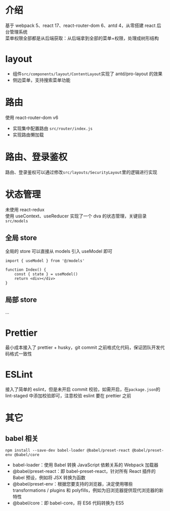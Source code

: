 # 介绍

基于 webpack 5、react 17、react-router-dom 6、antd 4，从零搭建 react 后台管理系统  
菜单权限全部都是从后端获取：从后端拿到全部的菜单+权限，处理成树形结构

# layout

- 组件`src/components/layout/ContentLayout`实现了 antd/pro-layout 的效果
- 侧边菜单，支持搜索菜单功能

# 路由

使用 react-router-dom v6

- 实现集中配置路由 `src/router/index.js`
- 实现路由懒加载

# 路由、登录鉴权

路由、登录鉴权可以通过修改`src/layouts/SecurityLayout`里的逻辑进行实现

# 状态管理

未使用 react-redux  
使用 useContext、useReducer 实现了一个 dva 的状态管理，关键目录`src/models`

## 全局 store

全局的 store 可以直接从 models 引入 useModel 即可

```
import { useModel } from '@/models'

function Index() {
    const { state } = useModel()
    return <div></div>
}
```

## 局部 store

...

# Prettier

最小成本接入了 prettier + husky，git commit 之前格式化代码，保证团队开发代码格式一致性

# ESLint

接入了简单的 eslint，但是未开启 commit 校验，如需开启，在`package.json`的 lint-staged 中添加校验即可，注意校验 eslint 要在 prettier 之前

# 其它

## babel 相关

```
npm install --save-dev babel-loader @babel/preset-react @babel/preset-env @babel/core
```

- babel-loader：使用 Babel 转换 JavaScript 依赖关系的 Webpack 加载器
- @babel/preset-react：即 babel-preset-react，针对所有 React 插件的 Babel 预设，例如将 JSX 转换为函数
- @babel/preset-env：根据您要支持的浏览器，决定使用哪些 transformations / plugins 和 polyfills，例如为旧浏览器提供现代浏览器的新特性
- @babel/core：即 babel-core，将 ES6 代码转换为 ES5
